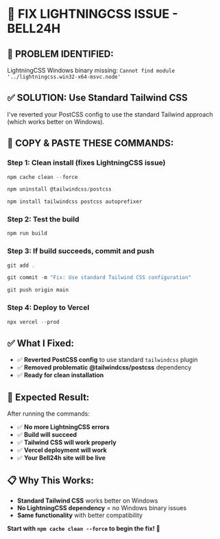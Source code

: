 # 🔧 **FIX LIGHTNINGCSS ISSUE - BELL24H**

## 🎯 **PROBLEM IDENTIFIED:**
LightningCSS Windows binary missing: `Cannot find module '../lightningcss.win32-x64-msvc.node'`

## ✅ **SOLUTION: Use Standard Tailwind CSS**

I've reverted your PostCSS config to use the standard Tailwind approach (which works better on Windows).

## 🚀 **COPY & PASTE THESE COMMANDS:**

### **Step 1: Clean install (fixes LightningCSS issue)**
```powershell
npm cache clean --force
```

```powershell
npm uninstall @tailwindcss/postcss
```

```powershell
npm install tailwindcss postcss autoprefixer
```

### **Step 2: Test the build**
```powershell
npm run build
```

### **Step 3: If build succeeds, commit and push**
```powershell
git add .
```

```powershell
git commit -m "Fix: Use standard Tailwind CSS configuration"
```

```powershell
git push origin main
```

### **Step 4: Deploy to Vercel**
```powershell
npx vercel --prod
```

## ✅ **What I Fixed:**

- ✅ **Reverted PostCSS config** to use standard `tailwindcss` plugin
- ✅ **Removed problematic @tailwindcss/postcss** dependency
- ✅ **Ready for clean installation**

## 🎯 **Expected Result:**

After running the commands:
- ✅ **No more LightningCSS errors**
- ✅ **Build will succeed**
- ✅ **Tailwind CSS will work properly**
- ✅ **Vercel deployment will work**
- ✅ **Your Bell24h site will be live**

## 📋 **Why This Works:**

- **Standard Tailwind CSS** works better on Windows
- **No LightningCSS dependency** = no Windows binary issues
- **Same functionality** with better compatibility

**Start with `npm cache clean --force` to begin the fix! 🚀**
